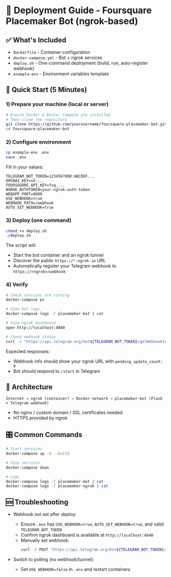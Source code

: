 # 🚀 Deployment Guide - Foursquare Placemaker Bot (ngrok-based)

## ✅ What's Included

- `Dockerfile` - Container configuration
- `docker-compose.yml` - Bot + ngrok services
- `deploy.sh` - One-command deployment (build, run, auto-register webhook)
- `example-env` - Environment variables template

## 🎯 Quick Start (5 Minutes)

### 1) Prepare your machine (local or server)
```bash
# Ensure Docker & Docker Compose are installed
# Then clone the repository
git clone https://github.com/yourusername/foursquare-placemaker-bot.git
cd foursquare-placemaker-bot
```

### 2) Configure environment
```bash
cp example-env .env
nano .env
```

Fill in your values:
```env
TELEGRAM_BOT_TOKEN=1234567890:ABCDEF...
OPENAI_KEY=sk-...
FOURSQUARE_API_KEY=fsq_...
NGROK_AUTHTOKEN=your-ngrok-auth-token
WEBAPP_PORT=8000
USE_WEBHOOK=true
WEBHOOK_PATH=/webhook
AUTO_SET_WEBHOOK=true
```

### 3) Deploy (one command)
```bash
chmod +x deploy.sh
./deploy.sh
```

The script will:
- Start the bot container and an ngrok tunnel
- Discover the public `https://*.ngrok.io` URL
- Automatically register your Telegram webhook to `https://<ngrok>/webhook`

### 4) Verify
```bash
# Check services are running
docker-compose ps

# View bot logs
docker-compose logs -f placemaker-bot | cat

# View ngrok dashboard
open http://localhost:4040

# Check webhook status
curl -s "https://api.telegram.org/bot${TELEGRAM_BOT_TOKEN}/getWebhookInfo" | jq
```

Expected responses:
- Webhook info should show your ngrok URL with `pending_update_count: 0`
- Bot should respond to `/start` in Telegram

## 🔧 Architecture

```
Internet → ngrok (container) → Docker network → placemaker-bot (Flask + Telegram webhook)
```

- No nginx / custom domain / SSL certificates needed
- HTTPS provided by ngrok

## 🎛️ Common Commands

```bash
# Start services
docker-compose up -d --build

# Stop services
docker-compose down

# Logs
docker-compose logs -f placemaker-bot | cat
docker-compose logs -f placemaker-ngrok | cat
```

## 🆘 Troubleshooting

- Webhook not set after deploy:
  - Ensure `.env` has `USE_WEBHOOK=true`, `AUTO_SET_WEBHOOK=true`, and valid `TELEGRAM_BOT_TOKEN`
  - Confirm ngrok dashboard is available at `http://localhost:4040`
  - Manually set webhook:
    ```bash
    curl -X POST "https://api.telegram.org/bot${TELEGRAM_BOT_TOKEN}/setWebhook" -d "url=$(curl -s http://localhost:4040/api/tunnels | grep -oP '"public_url":"https://[^\"]+' | head -n1 | cut -d '"' -f4)/webhook"
    ```

- Switch to polling (no webhook/tunnel):
  - Set `USE_WEBHOOK=false` in `.env` and restart containers
